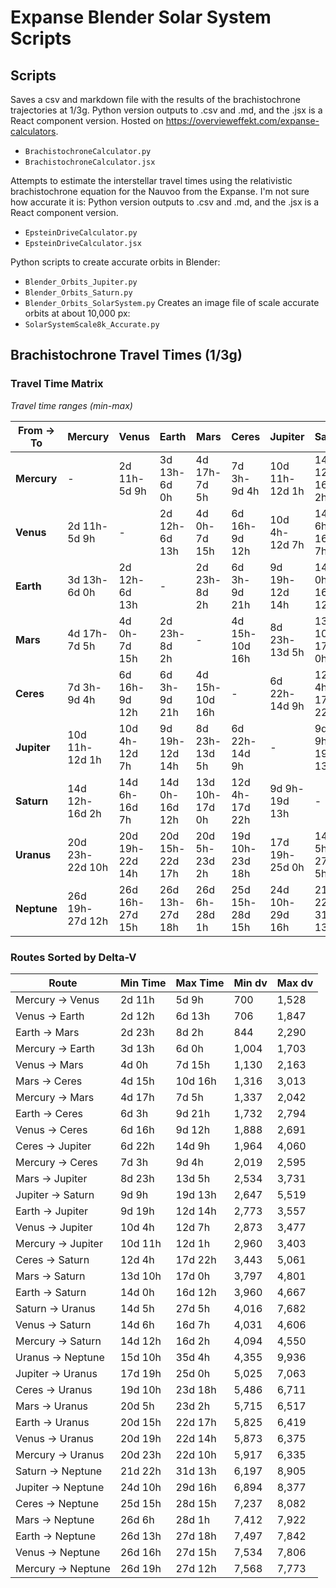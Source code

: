 # Expanse Blender Solar System Scripts

## Scripts

Saves a csv and markdown file with the results of the brachistochrone trajectories at 1/3g. Python version outputs to .csv and .md, and the .jsx is a React component version. Hosted on https://overvieweffekt.com/expanse-calculators.
* `BrachistochroneCalculator.py`
* `BrachistochroneCalculator.jsx`

Attempts to estimate the interstellar travel times using the relativistic brachistochrone equation for the Nauvoo from the Expanse. I'm not sure how accurate it is: Python version outputs to .csv and .md, and the .jsx is a React component version.
* `EpsteinDriveCalculator.py`
* `EpsteinDriveCalculator.jsx`

Python scripts to create accurate orbits in Blender:
* `Blender_Orbits_Jupiter.py`
* `Blender_Orbits_Saturn.py`
* `Blender_Orbits_SolarSystem.py`
Creates an image file of scale accurate orbits at about 10,000 px:
* `SolarSystemScale8k_Accurate.py`

## Brachistochrone Travel Times (1/3g)

### Travel Time Matrix

*Travel time ranges (min-max)*

| From → To | Mercury | Venus | Earth | Mars | Ceres | Jupiter | Saturn | Uranus | Neptune |
|-----------|---------|---------|---------|---------|---------|---------|---------|---------|---------|
| **Mercury** | - | 2d 11h-5d 9h | 3d 13h-6d 0h | 4d 17h-7d 5h | 7d 3h-9d 4h | 10d 11h-12d 1h | 14d 12h-16d 2h | 20d 23h-22d 10h | 26d 19h-27d 12h |
| **Venus** | 2d 11h-5d 9h | - | 2d 12h-6d 13h | 4d 0h-7d 15h | 6d 16h-9d 12h | 10d 4h-12d 7h | 14d 6h-16d 7h | 20d 19h-22d 14h | 26d 16h-27d 15h |
| **Earth** | 3d 13h-6d 0h | 2d 12h-6d 13h | - | 2d 23h-8d 2h | 6d 3h-9d 21h | 9d 19h-12d 14h | 14d 0h-16d 12h | 20d 15h-22d 17h | 26d 13h-27d 18h |
| **Mars** | 4d 17h-7d 5h | 4d 0h-7d 15h | 2d 23h-8d 2h | - | 4d 15h-10d 16h | 8d 23h-13d 5h | 13d 10h-17d 0h | 20d 5h-23d 2h | 26d 6h-28d 1h |
| **Ceres** | 7d 3h-9d 4h | 6d 16h-9d 12h | 6d 3h-9d 21h | 4d 15h-10d 16h | - | 6d 22h-14d 9h | 12d 4h-17d 22h | 19d 10h-23d 18h | 25d 15h-28d 15h |
| **Jupiter** | 10d 11h-12d 1h | 10d 4h-12d 7h | 9d 19h-12d 14h | 8d 23h-13d 5h | 6d 22h-14d 9h | - | 9d 9h-19d 13h | 17d 19h-25d 0h | 24d 10h-29d 16h |
| **Saturn** | 14d 12h-16d 2h | 14d 6h-16d 7h | 14d 0h-16d 12h | 13d 10h-17d 0h | 12d 4h-17d 22h | 9d 9h-19d 13h | - | 14d 5h-27d 5h | 21d 22h-31d 13h |
| **Uranus** | 20d 23h-22d 10h | 20d 19h-22d 14h | 20d 15h-22d 17h | 20d 5h-23d 2h | 19d 10h-23d 18h | 17d 19h-25d 0h | 14d 5h-27d 5h | - | 15d 10h-35d 4h |
| **Neptune** | 26d 19h-27d 12h | 26d 16h-27d 15h | 26d 13h-27d 18h | 26d 6h-28d 1h | 25d 15h-28d 15h | 24d 10h-29d 16h | 21d 22h-31d 13h | 15d 10h-35d 4h | - |

### Routes Sorted by Delta-V

| Route | Min Time | Max Time | Min dv | Max dv |
|--------|-----------|-----------|---------|--------|
| Mercury -> Venus | 2d 11h | 5d 9h | 700 | 1,528 |
| Venus -> Earth | 2d 12h | 6d 13h | 706 | 1,847 |
| Earth -> Mars | 2d 23h | 8d 2h | 844 | 2,290 |
| Mercury -> Earth | 3d 13h | 6d 0h | 1,004 | 1,703 |
| Venus -> Mars | 4d 0h | 7d 15h | 1,130 | 2,163 |
| Mars -> Ceres | 4d 15h | 10d 16h | 1,316 | 3,013 |
| Mercury -> Mars | 4d 17h | 7d 5h | 1,337 | 2,042 |
| Earth -> Ceres | 6d 3h | 9d 21h | 1,732 | 2,794 |
| Venus -> Ceres | 6d 16h | 9d 12h | 1,888 | 2,691 |
| Ceres -> Jupiter | 6d 22h | 14d 9h | 1,964 | 4,060 |
| Mercury -> Ceres | 7d 3h | 9d 4h | 2,019 | 2,595 |
| Mars -> Jupiter | 8d 23h | 13d 5h | 2,534 | 3,731 |
| Jupiter -> Saturn | 9d 9h | 19d 13h | 2,647 | 5,519 |
| Earth -> Jupiter | 9d 19h | 12d 14h | 2,773 | 3,557 |
| Venus -> Jupiter | 10d 4h | 12d 7h | 2,873 | 3,477 |
| Mercury -> Jupiter | 10d 11h | 12d 1h | 2,960 | 3,403 |
| Ceres -> Saturn | 12d 4h | 17d 22h | 3,443 | 5,061 |
| Mars -> Saturn | 13d 10h | 17d 0h | 3,797 | 4,801 |
| Earth -> Saturn | 14d 0h | 16d 12h | 3,960 | 4,667 |
| Saturn -> Uranus | 14d 5h | 27d 5h | 4,016 | 7,682 |
| Venus -> Saturn | 14d 6h | 16d 7h | 4,031 | 4,606 |
| Mercury -> Saturn | 14d 12h | 16d 2h | 4,094 | 4,550 |
| Uranus -> Neptune | 15d 10h | 35d 4h | 4,355 | 9,936 |
| Jupiter -> Uranus | 17d 19h | 25d 0h | 5,025 | 7,063 |
| Ceres -> Uranus | 19d 10h | 23d 18h | 5,486 | 6,711 |
| Mars -> Uranus | 20d 5h | 23d 2h | 5,715 | 6,517 |
| Earth -> Uranus | 20d 15h | 22d 17h | 5,825 | 6,419 |
| Venus -> Uranus | 20d 19h | 22d 14h | 5,873 | 6,375 |
| Mercury -> Uranus | 20d 23h | 22d 10h | 5,917 | 6,335 |
| Saturn -> Neptune | 21d 22h | 31d 13h | 6,197 | 8,905 |
| Jupiter -> Neptune | 24d 10h | 29d 16h | 6,894 | 8,377 |
| Ceres -> Neptune | 25d 15h | 28d 15h | 7,237 | 8,082 |
| Mars -> Neptune | 26d 6h | 28d 1h | 7,412 | 7,922 |
| Earth -> Neptune | 26d 13h | 27d 18h | 7,497 | 7,842 |
| Venus -> Neptune | 26d 16h | 27d 15h | 7,534 | 7,806 |
| Mercury -> Neptune | 26d 19h | 27d 12h | 7,568 | 7,773 |